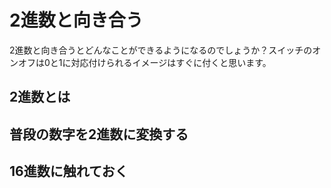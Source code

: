 # 2進数と向き合う

2進数と向き合うとどんなことができるようになるのでしょうか？スイッチのオンオフは0と1に対応付けられるイメージはすぐに付くと思います。

## 2進数とは

## 普段の数字を2進数に変換する

## 16進数に触れておく

